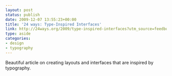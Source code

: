 ```yaml
---
layout: post
status: publish
date: 2009-12-07 13:55:23+00:00
title: '24 ways: Type-Inspired Interfaces'
link: http://24ways.org/2009/type-inspired-interfaces?utm_source=feedburner&utm_medium=feed&utm_campaign=Feed%3A+24ways+%2824+ways%29
type: aside
categories:
- design
- typography
---
```


Beautiful article on creating layouts and interfaces that are inspired by typography.

